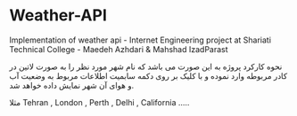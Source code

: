 # Weather-API
Implementation of weather api - Internet Engineering project at Shariati Technical College - Maedeh Azhdari &amp; Mahshad IzadParast

نحوه کارکرد پروژه به این صورت می باشد که نام شهر مورد نظر را به صورت لاتین در کادر مربوطه وارد نموده و با کلیک بر روی دکمه سابمیت اطلاعات مربوط به وضعیت آب و هوای آن شهر نمایش داده خواهد شد.

مثلا Tehran , London , Perth , Delhi , California .....
